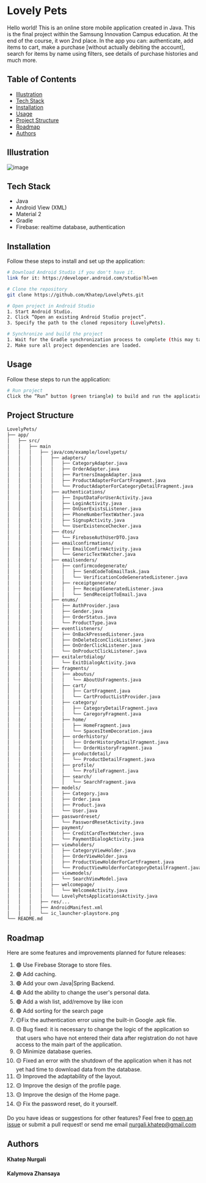 # Lovely Pets

Hello world! This is an online store mobile application created in Java. This is the final project within the Samsung Innovation Campus education. At the end of the course, it won 2nd place. In the app you can: authenticate, add items to cart, make a purchase [without actually debiting the account], search for items by name using filters, see details of purchase histories and much more.   

## Table of Contents

- [Illustration](#illustration)
- [Tech Stack](#tech-stack)
- [Installation](#installation)
- [Usage](#usage)
- [Project Structure](#project-structure)
- [Roadmap](#roadmap)
- [Authors](#authors)

## Illustration
![image](https://github.com/user-attachments/assets/f71acb83-608c-4177-9268-b596da128b4e)

## Tech Stack

- Java
- Android View (XML)
- Material 2
- Gradle
- Firebase: realtime database, authentication 

## Installation

Follow these steps to install and set up the application:

```bash
# Download Android Studio if you don't have it.
link for it: https://developer.android.com/studio?hl=en

# Clone the repository
git clone https://github.com/Khatep/LovelyPets.git

# Open project in Android Studio
1. Start Android Studio.
2. Click “Open an existing Android Studio project”.
3. Specify the path to the cloned repository (LovelyPets).

# Synchronize and build the project
1. Wait for the Gradle synchronization process to complete (this may take some time).
2. Make sure all project dependencies are loaded.

```

## Usage

Follow these steps to run the application:

```bash
# Run project
Click the “Run” button (green triangle) to build and run the application on the emulator or a connected Android device.
```

## Project Structure

```bash
LovelyPets/
├── app/
│   ├── src/
│   │   ├── main
│   │   │   ├── java/com/example/lovelypets/
│   │   │   │   ├── adapters/
│   │   │   │   │   ├── CategoryAdapter.java
│   │   │   │   │   ├── OrderAdapter.java
│   │   │   │   │   ├── PartnersImageAdapter.java
│   │   │   │   │   ├── ProductAdapterForCartFragment.java
│   │   │   │   │   └── ProductAdapterForCategoryDetailFragment.java  
│   │   │   │   ├── authentications/
│   │   │   │   │   ├── InputDataForUserActivity.java
│   │   │   │   │   ├── LoginActivity.java
│   │   │   │   │   ├── OnUserExistsListener.java
│   │   │   │   │   ├── PhoneNumberTextWather.java
│   │   │   │   │   ├── SignupActivity.java
│   │   │   │   │   └── UserExistenceChecker.java  
│   │   │   │   ├── dtos/
│   │   │   │   │   └── FirebaseAuthUserDTO.java
│   │   │   │   ├── emailconfirmations/
│   │   │   │   │   ├── EmailConfirmActivity.java
│   │   │   │   │   └── GenericTextWatcher.java
│   │   │   │   ├── emailsenders/
│   │   │   │   │   ├── confirmcodegenerate/
│   │   │   │   │   │   ├── SendCodeToEmailTask.java  
│   │   │   │   │   │   └── VerificationCodeGeneratedListener.java
│   │   │   │   │   ├── receiptgenerate/
│   │   │   │   │   │   ├── ReceiptGeneratedListener.java
│   │   │   │   │   │   └── SendReceiptToEmail.java
│   │   │   │   ├── enums/
│   │   │   │   │   ├── AuthProvider.java
│   │   │   │   │   ├── Gender.java
│   │   │   │   │   ├── OrderStatus.java
│   │   │   │   │   └── ProductType.java
│   │   │   │   ├── eventlisteners/
│   │   │   │   │   ├── OnBackPressedListener.java
│   │   │   │   │   ├── OnDeleteIconClickListener.java
│   │   │   │   │   ├── OnOrderClickListener.java
│   │   │   │   │   └── OnProductClickListener.java
│   │   │   │   ├── exitalertdialog/
│   │   │   │   │   └── ExitDialogActivity.java
│   │   │   │   ├── fragments/
│   │   │   │   │   ├── aboutus/
│   │   │   │   │   │   └── AboutUsFragments.java
│   │   │   │   │   ├── cart/
│   │   │   │   │   │   ├── CartFragment.java
│   │   │   │   │   │   └── CartProductListProvider.java
│   │   │   │   │   ├── category/
│   │   │   │   │   │   ├── CategoryDetailFragment.java
│   │   │   │   │   │   └── CaregoryFragment.java
│   │   │   │   │   ├── home/
│   │   │   │   │   │   ├── HomeFragment.java
│   │   │   │   │   │   └── SpacesItemDecoration.java
│   │   │   │   │   ├── orderhistory/
│   │   │   │   │   │   ├── OrderHistoryDetailFragment.java
│   │   │   │   │   │   └── OrderHistoryFragment.java
│   │   │   │   │   ├── productdetail/
│   │   │   │   │   │   └── ProductDetailFragment.java
│   │   │   │   │   ├── profile/
│   │   │   │   │   │   └── ProfileFragment.java
│   │   │   │   │   ├── search/
│   │   │   │   │   │   └── SearchFragment.java
│   │   │   │   ├── models/
│   │   │   │   │   ├── Category.java
│   │   │   │   │   ├── Order.java
│   │   │   │   │   ├── Product.java
│   │   │   │   │   └── User.java
│   │   │   │   ├── passwordreset/
│   │   │   │   │   └── PasswordResetActivity.java
│   │   │   │   ├── payment/
│   │   │   │   │   ├── CreditCardTextWatcher.java
│   │   │   │   │   └── PaymentDialogActivity.java
│   │   │   │   ├── viewholders/
│   │   │   │   │   ├── CategoryViewHolder.java
│   │   │   │   │   ├── OrderViewHolder.java
│   │   │   │   │   ├── ProductViewHolderForCartFragment.java
│   │   │   │   │   └── ProductViewHolderForCategoryDetailFragment.java 
│   │   │   │   ├── viewmodels/
│   │   │   │   │   └── SearchViewModel.java
│   │   │   │   ├── welcomepage/
│   │   │   │   │   └── WelcomeActivity.java
│   │   │   │   └── LovelyPetsApplicationsActivity.java
│   │   │   ├── res/...
│   │   │   ├── AndroidManifest.xml
│   │   │   └── ic_launcher-playstore.png
└── README.md
```

## Roadmap

Here are some features and improvements planned for future releases:

1.  🟢 Use Firebase Storage to store files.
2.  🟢 Add caching.
3.  🟢 Add your own Java|Spring Backend.
4.  🟢 Add the ability to change the user's personal data.
5.  🟢 Add a wish list, add/remove by like icon
6.  🟢 Add sorting for the search page
7.  🟡Fix the authentication error using the built-in Google .apk file.
8.  🟡 Bug fixed: it is necessary to change the logic of the application so that users who have not entered their data after registration do not have access to the main part of the application. 
9.  🟡 Minimize database queries.
10. 🟡 Fixed an error with the shutdown of the application when it has not yet had time to download data from the database.
11. 🟡 Improved the adaptability of the layout.
12. 🟡 Improve the design of the profile page.
13. 🟡 Improve the design of the Home page.
14. 🟡 Fix the password reset, do it yourself.

Do you have ideas or suggestions for other features? Feel free to [open an issue](https://github.com/your-username/your-project/issues) or submit a pull request! or send me email nurgali.khatep@gmail.com 

## Authors

#### Khatep Nurgali
#### Kalymova Zhansaya 

